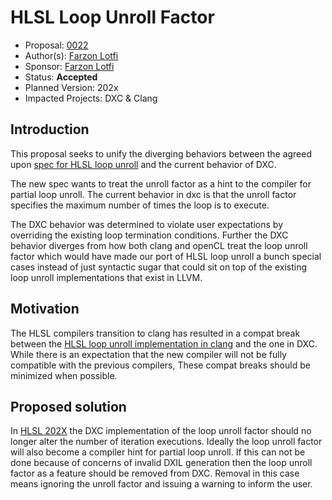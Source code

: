 # HLSL Loop Unroll Factor

* Proposal: [0022](0022-hlsl-loop-unroll-factor.md)
* Author(s): [Farzon Lotfi](https://github.com/farzonl)
* Sponsor: [Farzon Lotfi](https://github.com/farzonl)
* Status: **Accepted**
* Planned Version: 202x
* Impacted Projects: DXC & Clang

## Introduction

This proposal seeks to unify the diverging behaviors between the agreed upon
[spec for HLSL loop unroll](https://github.com/microsoft/hlsl-specs/pull/263)
and the current behavior of DXC.

The new spec wants to treat the unroll factor as a hint to the compiler for
partial loop unroll. The current behavior in dxc is that the unroll factor
specifies the maximum number of times the loop is to execute.

The DXC behavior was determined to violate user expectations by overriding
the existing loop termination conditions. Further the DXC behavior diverges
from how both clang and openCL treat the loop unroll factor which would have
made our port of HLSL loop unroll a bunch special cases instead of just
syntactic sugar that could sit on top of the existing loop unroll
implementations that exist in LLVM.

## Motivation
The HLSL compilers transition to clang has resulted in a compat break between
the [HLSL loop unroll implementation in clang](https://github.com/llvm/llvm-project/pull/93879)
and the one in DXC. While there is an expectation that the new compiler will
not be fully compatible with the previous compilers, These compat breaks should
 be minimized when possible.

 ## Proposed solution
In [HLSL 202X](0020-hlsl-202x-202y.md) the DXC implementation of the loop
unroll factor should no longer alter the  number of iteration executions.
Ideally the loop unroll factor will also become a compiler hint for partial
loop unroll. If this can not be done because of concerns of invalid DXIL
generation then the loop unroll factor as a feature should be removed from DXC.
Removal in this case means ignoring the unroll factor and issuing a warning to
inform the user.
